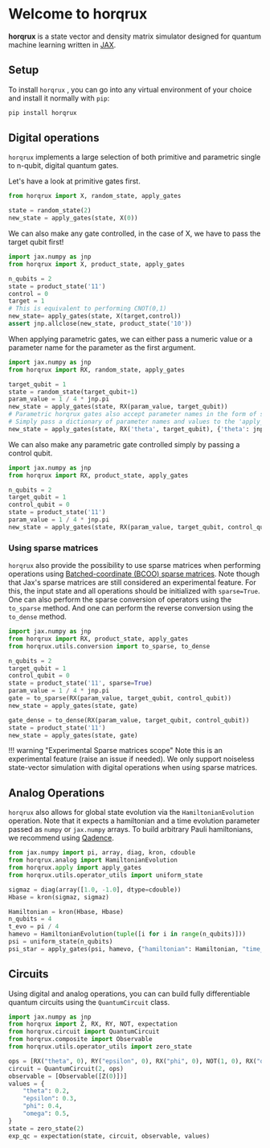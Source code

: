 # Welcome to horqrux

**horqrux** is a state vector and density matrix simulator designed for quantum machine learning written in [JAX](https://jax.readthedocs.io/).

## Setup

To install `horqrux` , you can go into any virtual environment of your
choice and install it normally with `pip`:

```bash
pip install horqrux
```

## Digital operations

`horqrux` implements a large selection of both primitive and parametric single to n-qubit, digital quantum gates.

Let's have a look at primitive gates first.

```python exec="on" source="material-block"
from horqrux import X, random_state, apply_gates

state = random_state(2)
new_state = apply_gates(state, X(0))
```

We can also make any gate controlled, in the case of X, we have to pass the target qubit first!

```python exec="on" source="material-block"
import jax.numpy as jnp
from horqrux import X, product_state, apply_gates

n_qubits = 2
state = product_state('11')
control = 0
target = 1
# This is equivalent to performing CNOT(0,1)
new_state= apply_gates(state, X(target,control))
assert jnp.allclose(new_state, product_state('10'))
```

When applying parametric gates, we can either pass a numeric value or a parameter name for the parameter as the first argument.

```python exec="on" source="material-block"
import jax.numpy as jnp
from horqrux import RX, random_state, apply_gates

target_qubit = 1
state = random_state(target_qubit+1)
param_value = 1 / 4 * jnp.pi
new_state = apply_gates(state, RX(param_value, target_qubit))
# Parametric horqrux gates also accept parameter names in the form of strings.
# Simply pass a dictionary of parameter names and values to the 'apply_gates' function
new_state = apply_gates(state, RX('theta', target_qubit), {'theta': jnp.pi})
```

We can also make any parametric gate controlled simply by passing a control qubit.

```python exec="on" source="material-block"
import jax.numpy as jnp
from horqrux import RX, product_state, apply_gates

n_qubits = 2
target_qubit = 1
control_qubit = 0
state = product_state('11')
param_value = 1 / 4 * jnp.pi
new_state = apply_gates(state, RX(param_value, target_qubit, control_qubit))
```

### Using sparse matrices

`horqrux` also provide the possibility to use sparse matrices when performing operations using [Batched-coordinate (BCOO) sparse matrices](https://docs.jax.dev/en/latest/jax.experimental.sparse.html#batched-coordinate-bcoo-sparse-matrices). Note though that Jax's sparse matrices are still considered an experimental feature. For this, the input state and all operations should be initialized with `sparse=True`. One can also perform the sparse conversion of operators using the `to_sparse` method. And one can perform the reverse conversion using the `to_dense` method.

```python exec="on" source="material-block"
import jax.numpy as jnp
from horqrux import RX, product_state, apply_gates
from horqrux.utils.conversion import to_sparse, to_dense

n_qubits = 2
target_qubit = 1
control_qubit = 0
state = product_state('11', sparse=True)
param_value = 1 / 4 * jnp.pi
gate = to_sparse(RX(param_value, target_qubit, control_qubit))
new_state = apply_gates(state, gate)

gate_dense = to_dense(RX(param_value, target_qubit, control_qubit))
state = product_state('11')
new_state = apply_gates(state, gate)
```

!!! warning "Experimental Sparse matrices scope"
    Note this is an experimental feature (raise an issue if needed).
    We only support noiseless state-vector simulation with digital operations when using sparse matrices.

## Analog Operations

`horqrux` also allows for global state evolution via the `HamiltonianEvolution` operation.
Note that it expects a hamiltonian and a time evolution parameter passed as `numpy` or `jax.numpy` arrays. To build arbitrary Pauli hamiltonians, we recommend using [Qadence](https://github.com/pasqal-io/qadence/blob/main/examples/backends/low_level/horqrux_analog.py).

```python exec="on" source="material-block"
from jax.numpy import pi, array, diag, kron, cdouble
from horqrux.analog import HamiltonianEvolution
from horqrux.apply import apply_gates
from horqrux.utils.operator_utils import uniform_state

sigmaz = diag(array([1.0, -1.0], dtype=cdouble))
Hbase = kron(sigmaz, sigmaz)

Hamiltonian = kron(Hbase, Hbase)
n_qubits = 4
t_evo = pi / 4
hamevo = HamiltonianEvolution(tuple([i for i in range(n_qubits)]))
psi = uniform_state(n_qubits)
psi_star = apply_gates(psi, hamevo, {"hamiltonian": Hamiltonian, "time_evolution": t_evo})
```

## Circuits

Using digital and analog operations, you can can build fully differentiable quantum circuits using the `QuantumCircuit` class.

```python exec="on" source="material-block" html="1"
import jax.numpy as jnp
from horqrux import Z, RX, RY, NOT, expectation
from horqrux.circuit import QuantumCircuit
from horqrux.composite import Observable
from horqrux.utils.operator_utils import zero_state

ops = [RX("theta", 0), RY("epsilon", 0), RX("phi", 0), NOT(1, 0), RX("omega", 0, 1)]
circuit = QuantumCircuit(2, ops)
observable = [Observable([Z(0)])]
values = {
    "theta": 0.2,
    "epsilon": 0.3,
    "phi": 0.4,
    "omega": 0.5,
}
state = zero_state(2)
exp_qc = expectation(state, circuit, observable, values)
```
